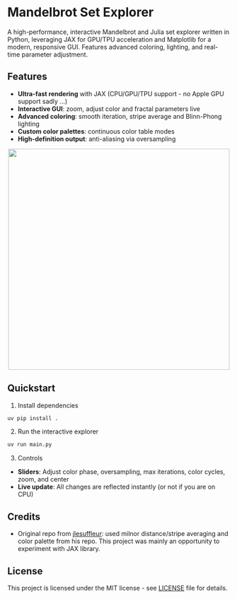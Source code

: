 # Mandelbrot Set Explorer

<!-- ![Mandelbrot Example](https://upload.wikimedia.org/wikipedia/commons/2/21/Mandel_zoom_00_mandelbrot_set.jpg) -->

A high-performance, interactive Mandelbrot and Julia set explorer written in Python, leveraging JAX for GPU/TPU acceleration and Matplotlib for a modern, responsive GUI. Features advanced coloring, lighting, and real-time parameter adjustment.


## Features
- **Ultra-fast rendering** with JAX (CPU/GPU/TPU support - no Apple GPU support sadly ...)
- **Interactive GUI**: zoom, adjust color and fractal parameters live
- **Advanced coloring**: smooth iteration, stripe average and Blinn-Phong lighting
- **Custom color palettes**: continuous color table modes
- **High-definition output**: anti-aliasing via oversampling

<!-- Centered GIF for GitHub markdown (HTML style is ignored by GitHub, so use table hack) -->
<p align="center">
  <img src="img/usage.gif" width="500"/>
</p>

## Quickstart

1. Install dependencies
```sh
uv pip install .
```

2. Run the interactive explorer
```sh
uv run main.py
```

3. Controls
- **Sliders**: Adjust color phase, oversampling, max iterations, color cycles, zoom, and center
- **Live update**: All changes are reflected instantly (or not if you are on CPU)

## Credits
- Original repo from [jlesuffleur](https://github.com/jlesuffleur/gpu_mandelbrot): used milnor distance/stripe averaging and color palette from his repo. This project was mainly an opportunity to experiment with JAX library.


## License
This project is licensed under the MIT license - see [LICENSE](LICENSE) file for details.
